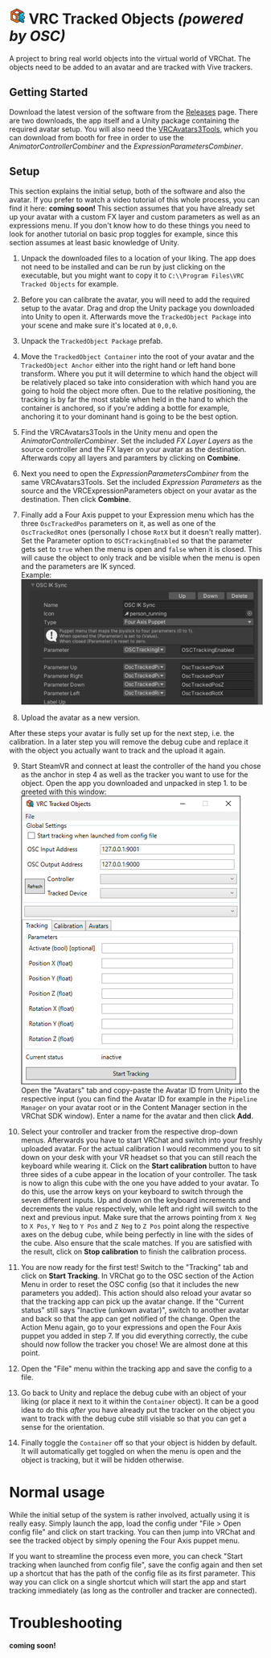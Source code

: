 # ![Logo](/resources/icon_readme.png) VRC Tracked Objects *(powered by OSC)*

A project to bring real world objects into the virtual world of VRChat. The objects need to be added to an avatar and are tracked with Vive trackers.

## Getting Started

Download the latest version of the software from the [Releases](https://github.com/jangxx/VRC-OSC-TrackedObjectApp/releases/latest) page. There are two downloads, the app itself and a Unity package containing the required avatar setup. You will also need the [VRCAvatars3Tools](https://booth.pm/en/items/2207020), which you can download from booth for free in order to use the _AnimatorControllerCombiner_ and the _ExpressionParametersCombiner_.

## Setup

This section explains the initial setup, both of the software and also the avatar. If you prefer to watch a video tutorial of this whole process, you can find it here: **coming soon!**
This section assumes that you have already set up your avatar with a custom FX layer and custom parameters as well as an expressions menu.
If you don't know how to do these things you need to look for another tutorial on basic prop toggles for example, since this section assumes at least basic knowledge of Unity.

1. Unpack the downloaded files to a location of your liking. The app does not need to be installed and can be run by just clicking on the executable, but you might want to copy it to `C:\\Program Files\VRC Tracked Objects` for example.

2. Before you can calibrate the avatar, you will need to add the required setup to the avatar. Drag and drop the Unity package you downloaded into Unity to open it. Afterwards move the `TrackedObject Package` into your scene and make sure it's located at `0,0,0`.

3. Unpack the `TrackedObject Package` prefab.

4. Move the `TrackedObject Container` into the root of your avatar and the `TrackedObject Anchor` either into the right hand or left hand bone transform. Where you put it will determine to which hand the object will be relatively placed so take into consideration with which hand you are going to hold the object more often. Due to the relative positioning, the tracking is by far the most stable when held in the hand to which the container is anchored, so if you're adding a bottle for example, anchoring it to your dominant hand is going to be the best option.

5. Find the VRCAvatars3Tools in the Unity menu and open the _AnimatorControllerCombiner_. Set the included _FX Layer Layers_ as the source controller and the FX layer on your avatar as the destination. Afterwards copy all layers and paramters by clicking on **Combine**.

6. Next you need to open the _ExpressionParametersCombiner_ from the same VRCAvatars3Tools. Set the included _Expression Parameters_ as the source and the VRCExpressionParameters object on your avatar as the destination. Then click **Combine**.

7. Finally add a Four Axis puppet to your Expression menu which has the three `OscTrackedPos` parameters on it, as well as one of the `OscTrackedRot` ones (personally I chose `RotX` but it doesn't really matter). Set the Parameter option to `OSCTrackingEnabled` so that the parameter gets set to `true` when the menu is open and `false` when it is closed. This will cause the object to only track and be visible when the menu is open and the parameters are IK synced.  
Example:  
![menu setup](/resources/screenshot_2.png)

8. Upload the avatar as a new version.

After these steps your avatar is fully set up for the next step, i.e. the calibration.
In a later step you will remove the debug cube and replace it with the object you actually want to track and the upload it again.

9. Start SteamVR and connect at least the controller of the hand you chose as the anchor in step 4 as well as the tracker you want to use for the object. Open the app you downloaded and unpacked in step 1. to be greeted with this window:  
![menu setup](/resources/screenshot_1.png).  
Open the "Avatars" tab and copy-paste the Avatar ID from Unity into the respective input (you can find the Avatar ID for example in the `Pipeline Manager` on your avatar root or in the Content Manager section in the VRChat SDK window). Enter a name for the avatar and then click **Add**.

10. Select your controller and tracker from the respective drop-down menus. Afterwards you have to start VRChat and switch into your freshly uploaded avatar. For the actual calibration I would recommend you to sit down on your desk with your VR headset so that you can still reach the keyboard while wearing it. Click on the **Start calibration** button to have three sides of a cube appear in the location of your controller. The task is now to align this cube with the one you have added to your avatar. To do this, use the arrow keys on your keyboard to switch through the seven different inputs. Up and down on the keyboard increments and decrements the value respectively, while left and right will switch to the next and previous input. Make sure that the arrows pointing from `X Neg` to `X Pos`, `Y Neg` to `Y Pos` and `Z Neg` to `Z Pos` point along the respective axes on the debug cube, while being perfectly in line with the sides of the cube. Also ensure that the scale matches. If you are satisfied with the result, click on **Stop calibration** to finish the calibration process.

11. You are now ready for the first test! Switch to the "Tracking" tab and click on **Start Tracking**. In VRChat go to the OSC section of the Action Menu in order to reset the OSC config (so that it includes the new parameters you added). This action should also reload your avatar so that the tracking app can pick up the avatar change. If the "Current status" still says "Inactive (unkown avatar)", switch to another avatar and back so that the app can get notified of the change. Open the Action Menu again, go to your expressions and open the Four Axis puppet you added in step 7. If you did everything correctly, the cube should now follow the tracker you chose! We are almost done at this point.

12. Open the "File" menu within the tracking app and save the config to a file.

13. Go back to Unity and replace the debug cube with an object of your liking (or place it next to it within the `Container` object). It can be a good idea to do this _after_ you have already put the tracker on the object you want to track with the debug cube still visiable so that you can get a sense for the orientation.

14. Finally toggle the `Container` off so that your object is hidden by default. It will automatically get toggled on when the menu is open and the object is tracking, but it will be hidden otherwise.

# Normal usage

While the initial setup of the system is rather involved, actually using it is really easy. Simply launch the app, load the config under "File > Open config file" and click on start tracking.
You can then jump into VRChat and see the tracked object by simply opening the Four Axis puppet menu.

If you want to streamline the process even more, you can check "Start tracking when launched from config file", save the config again and then set up a shortcut that has the path of the config file as its first parameter.
This way you can click on a single shortcut which will start the app and start tracking immediately (as long as the controller and tracker are connected).

# Troubleshooting

**coming soon!**